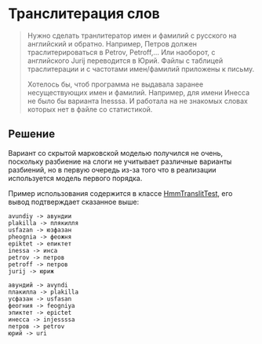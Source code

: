 # Транслитерация слов

> Нужно сделать транлитератор имен и фамилий с русского на английский и обратно. Например, Петров должен траслитерироваться в Petrov, Petroff,... Или наоборот, с английского Jurij переводится в Юрий. Файлы с таблицей траслитерации и с частотами имен/фамилий приложены к письму.
> 
> Хотелось бы, чтоб программа не выдавала заранее несуществующих имен и фамилий. Например, для имени Инесса не было бы варианта Inesssa. И работала на не знакомых словах которых нет в файле со статистикой.

## Решение

Вариант со скрытой марковской моделью получился не очень, поскольку разбиение на слоги не учитывает различные варианты разбиений, но в первую очередь из-за того что в реализации используется модель первого порядка.
 
Пример использования содержится в классе [HmmTranslitTest](src/test/java/antivoland/amahir/translit/hmm/HmmTranslitTest.java), его вывод подтверждает сказанное выше:

```
avundiy -> авундии
plakilla -> плякилля
usfazan -> юзфазан
pheognia -> феожня
epiktet -> епиктет
inessa -> инса
petrov -> петров
petroff -> петров
jurij -> юриж

авундий -> avyndi
плакилла -> plakilla
усфазан -> usfasan
феогния -> feogniya
эпиктет -> epictet
инесса -> injessssa
петров -> petrov
юрий -> uri
```
